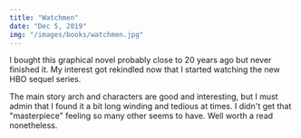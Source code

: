 ```yaml
---
title: "Watchmen"
date: "Dec 5, 2019"
img: "/images/books/watchmen.jpg"
---
```


I bought this graphical novel probably close to 20 years ago but never finished it.
My interest got rekindled now that I started watching the new HBO sequel series.

The main story arch and characters are good and interesting, but I must admin that I found
it a bit long winding and tedious at times. I didn't get that "masterpiece" feeling
so many other seems to have. Well worth a read nonetheless.